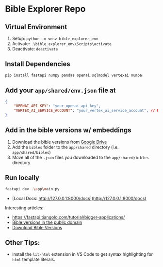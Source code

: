# Bible Explorer Repo

## Virtual Environment
1. Setup: `python -m venv bible_explorer_env`
2. Activate: `.\bible_explorer_env\Scripts\activate`
3. Deactivate: `deactivate`

## Install Dependencies
```bash
pip install fastapi numpy pandas openai sqlmodel vertexai numba
```

## Add your `app/shared/env.json` file at 
```json
{
    "OPENAI_API_KEY": "your_openai_api_key",
    "VERTEX_AI_SERVICE_ACCOUNT": "your_vertex_ai_service_account", // Ensure this service account has access to the Vertex AI embeddings
}
```

## Add in the bible versions w/ embeddings
1. Download the bible versions from [Google Drive](https://drive.google.com/drive/folders/1Wyzaj6QTEpYmaqpJV-Livib13G-zAYkH?usp=sharing)
2. Add the `bibles` folder to the `app/shared` directory (i.e. `app/shared/bibles`)
3. Move all of the `.json` files you downloaded to the `app/shared/bibles` directory

## Run locally
```bash
fastapi dev .\app\main.py
```

- [Local Docs: http://127.0.0.1:8000/docs](http://127.0.0.1:8000/docs)

Interesting articles:
- https://fastapi.tiangolo.com/tutorial/bigger-applications/
- [Bible versions in the public domain](https://support.biblegateway.com/hc/en-us/articles/360001403507-What-Bibles-on-Bible-Gateway-are-in-the-public-domain)
- [Download Bible Versions](https://www.biblesupersearch.com/bible-downloads/)

## Other Tips:
- Install the `lit-html` extension in VS Code to get syntax highlighting for `html` template literals.
